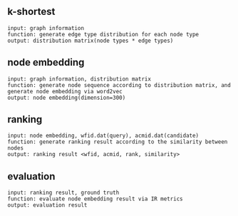 
## k-shortest
	input: graph information
	function: generate edge type distribution for each node type
	output: distribution matrix(node types * edge types)

## node embedding
	input: graph information, distribution matrix
	function: generate node sequence according to distribution matrix, and generate node embedding via word2vec
	output: node embedding(dimension=300)

## ranking
	input: node embedding, wfid.dat(query), acmid.dat(candidate)
	function: generate ranking result according to the similarity between nodes
	output: ranking result <wfid, acmid, rank, similarity>

## evaluation
	input: ranking result, ground truth
	function: evaluate node embedding result via IR metrics 
	output: evaluation result
